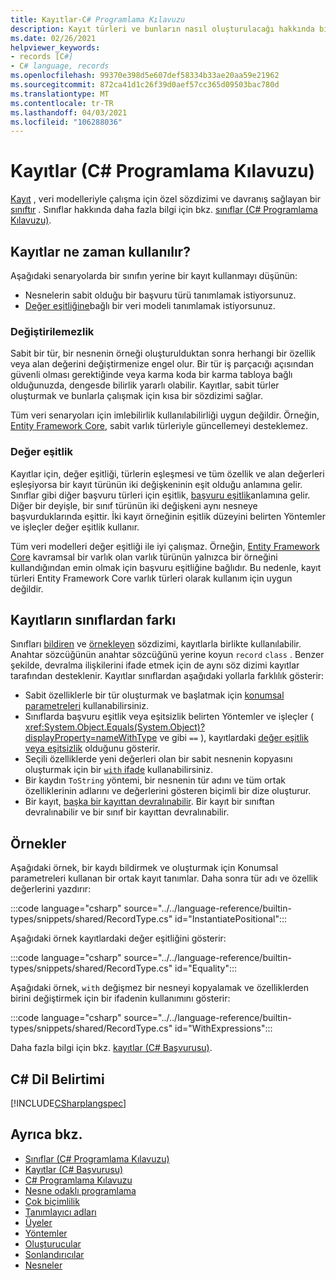 ```yaml
---
title: Kayıtlar-C# Programlama Kılavuzu
description: Kayıt türleri ve bunların nasıl oluşturulacağı hakkında bilgi edinin
ms.date: 02/26/2021
helpviewer_keywords:
- records [C#]
- C# language, records
ms.openlocfilehash: 99370e398d5e607def58334b33ae20aa59e21962
ms.sourcegitcommit: 872ca41d1c26f39d0aef57cc365d09503bac780d
ms.translationtype: MT
ms.contentlocale: tr-TR
ms.lasthandoff: 04/03/2021
ms.locfileid: "106288036"
---
```

# <a name="records-c-programming-guide"></a>Kayıtlar (C# Programlama Kılavuzu)

[Kayıt](../../language-reference/builtin-types/record.md) , veri modelleriyle çalışma için özel sözdizimi ve davranış sağlayan bir [sınıftır](../../language-reference/keywords/class.md) . Sınıflar hakkında daha fazla bilgi için bkz. [sınıflar (C# Programlama Kılavuzu)](classes.md).

## <a name="when-to-use-records"></a>Kayıtlar ne zaman kullanılır?

Aşağıdaki senaryolarda bir sınıfın yerine bir kayıt kullanmayı düşünün:

* Nesnelerin sabit olduğu bir başvuru türü tanımlamak istiyorsunuz.
* [Değer eşitliğine](../statements-expressions-operators/equality-comparisons.md#value-equality)bağlı bir veri modeli tanımlamak istiyorsunuz.

### <a name="immutability"></a>Değiştirilemezlik

Sabit bir tür, bir nesnenin örneği oluşturulduktan sonra herhangi bir özellik veya alan değerini değiştirmenize engel olur. Bir tür iş parçacığı açısından güvenli olması gerektiğinde veya karma koda bir karma tabloya bağlı olduğunuzda, dengesde bilirlik yararlı olabilir. Kayıtlar, sabit türler oluşturmak ve bunlarla çalışmak için kısa bir sözdizimi sağlar.

Tüm veri senaryoları için imlebilirlik kullanılabilirliği uygun değildir. Örneğin, [Entity Framework Core](/ef/core/), sabit varlık türleriyle güncellemeyi desteklemez.

### <a name="value-equality"></a>Değer eşitlik

Kayıtlar için, değer eşitliği, türlerin eşleşmesi ve tüm özellik ve alan değerleri eşleşiyorsa bir kayıt türünün iki değişkeninin eşit olduğu anlamına gelir. Sınıflar gibi diğer başvuru türleri için eşitlik, [başvuru eşitlik](../statements-expressions-operators/equality-comparisons.md#reference-equality)anlamına gelir. Diğer bir deyişle, bir sınıf türünün iki değişkeni aynı nesneye başvurduklarında eşittir. İki kayıt örneğinin eşitlik düzeyini belirten Yöntemler ve işleçler değer eşitlik kullanır.

Tüm veri modelleri değer eşitliği ile iyi çalışmaz. Örneğin, [Entity Framework Core](/ef/core/) kavramsal bir varlık olan varlık türünün yalnızca bir örneğini kullandığından emin olmak için başvuru eşitliğine bağlıdır. Bu nedenle, kayıt türleri Entity Framework Core varlık türleri olarak kullanım için uygun değildir.

## <a name="how-records-differ-from-classes"></a>Kayıtların sınıflardan farkı

Sınıfları [bildiren](classes.md#declaring-classes) ve [örnekleyen](classes.md#creating-objects) sözdizimi, kayıtlarla birlikte kullanılabilir. Anahtar sözcüğünün anahtar sözcüğünü yerine koyun `record` `class` . Benzer şekilde, devralma ilişkilerini ifade etmek için de aynı söz dizimi kayıtlar tarafından desteklenir. Kayıtlar sınıflardan aşağıdaki yollarla farklılık gösterir:

* Sabit özelliklerle bir tür oluşturmak ve başlatmak için [konumsal parametreleri](../../language-reference/builtin-types/record.md#positional-syntax-for-property-definition) kullanabilirsiniz.
* Sınıflarda başvuru eşitlik veya eşitsizlik belirten Yöntemler ve işleçler ( <xref:System.Object.Equals(System.Object)?displayProperty=nameWithType> ve gibi `==` ), kayıtlardaki [değer eşitlik veya eşitsizlik](../../language-reference/builtin-types/record.md#value-equality) olduğunu gösterir.
* Seçili özelliklerde yeni değerleri olan bir sabit nesnenin kopyasını oluşturmak için bir [ `with` ifade](../../language-reference/builtin-types/record.md#nondestructive-mutation) kullanabilirsiniz.
* Bir kaydın `ToString` yöntemi, bir nesnenin tür adını ve tüm ortak özelliklerinin adlarını ve değerlerini gösteren biçimli bir dize oluşturur.
* Bir kayıt, [başka bir kayıttan devralınabilir](../../language-reference/builtin-types/record.md#inheritance). Bir kayıt bir sınıftan devralınabilir ve bir sınıf bir kayıttan devralınabilir.

## <a name="examples"></a>Örnekler

Aşağıdaki örnek, bir kaydı bildirmek ve oluşturmak için Konumsal parametreleri kullanan bir ortak kayıt tanımlar. Daha sonra tür adı ve özellik değerlerini yazdırır:

:::code language="csharp" source="../../language-reference/builtin-types/snippets/shared/RecordType.cs" id="InstantiatePositional":::

Aşağıdaki örnek kayıtlardaki değer eşitliğini gösterir:

:::code language="csharp" source="../../language-reference/builtin-types/snippets/shared/RecordType.cs" id="Equality":::

Aşağıdaki örnek, `with` değişmez bir nesneyi kopyalamak ve özelliklerden birini değiştirmek için bir ifadenin kullanımını gösterir:

:::code language="csharp" source="../../language-reference/builtin-types/snippets/shared/RecordType.cs" id="WithExpressions":::

Daha fazla bilgi için bkz. [kayıtlar (C# Başvurusu)](../../language-reference/builtin-types/record.md).
  
## <a name="c-language-specification"></a>C# Dil Belirtimi

[!INCLUDE[CSharplangspec](~/includes/csharplangspec-md.md)]  
  
## <a name="see-also"></a>Ayrıca bkz.

- [Sınıflar (C# Programlama Kılavuzu)](classes.md)
- [Kayıtlar (C# Başvurusu)](../../language-reference/builtin-types/record.md)
- [C# Programlama Kılavuzu](../index.md)
- [Nesne odaklı programlama](../../tutorials/intro-to-csharp/object-oriented-programming.md)
- [Çok biçimlilik](polymorphism.md)
- [Tanımlayıcı adları](../inside-a-program/identifier-names.md)
- [Üyeler](members.md)
- [Yöntemler](methods.md)
- [Oluşturucular](constructors.md)
- [Sonlandırıcılar](destructors.md)
- [Nesneler](objects.md)
